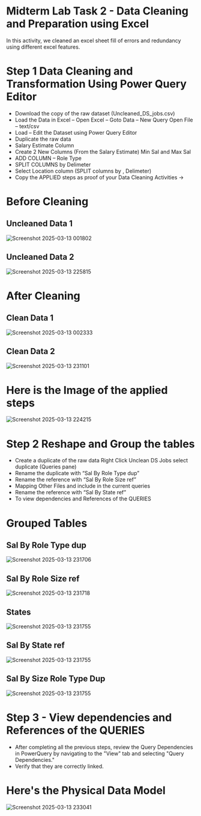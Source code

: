# Midterm Lab Task 2 - Data Cleaning and Preparation using Excel
In this activity, we cleaned an excel sheet fill of errors and redundancy using different excel features.
# Step 1 Data Cleaning and Transformation Using Power Query Editor
- Download the copy of the raw dataset (Uncleaned_DS_jobs.csv) 
- Load the Data in Excel – Open Excel – Goto Data – New Query Open File – text/csv
- Load – Edit the Dataset using Power Query Editor
- Duplicate the raw data 
- Salary Estimate Column
- Create 2 New Columns (From the Salary Estimate) Min Sal and Max Sal
- ADD COLUMN – Role Type 
- SPLIT COLUMNS by Delimeter 
- Select Location column (SPLIT columns by , Delimeter)
- Copy the APPLIED steps as proof of your Data Cleaning Activities -> 

# Before Cleaning

## Uncleaned Data 1
![Screenshot 2025-03-13 001802](https://github.com/user-attachments/assets/3a15c071-3f86-4d37-bacf-85fd7c08bfb3)

## Uncleaned Data 2
![Screenshot 2025-03-13 225815](https://github.com/user-attachments/assets/14b46909-1ea0-4e99-9a8f-0573ab7db64c)

# After Cleaning
## Clean Data 1
![Screenshot 2025-03-13 002333](https://github.com/user-attachments/assets/9db9eaba-c2e0-47dc-809c-9eb5c799c384)

## Clean Data 2
![Screenshot 2025-03-13 231101](https://github.com/user-attachments/assets/51c7bdc5-0827-4ab2-abba-2d6263c8c3e1)

# Here is the Image of the applied steps
![Screenshot 2025-03-13 224215](https://github.com/user-attachments/assets/91cbe5ed-a022-413f-8370-0c481974477d)

# Step 2 Reshape and Group the tables
- Create a duplicate of the raw data Right Click Unclean DS Jobs select 
duplicate (Queries pane) 
- Rename the duplicate with “Sal By Role Type dup”
- Rename the reference with “Sal By Role Size ref”
- Mapping Other Files and include in the current queries
- Rename the reference with “Sal By State ref”
- To view dependencies and References of the QUERIES

# Grouped Tables
## Sal By Role Type dup
![Screenshot 2025-03-13 231706](https://github.com/user-attachments/assets/f035c801-eea3-4603-a48a-350b0fd911be)

## Sal By Role Size ref
![Screenshot 2025-03-13 231718](https://github.com/user-attachments/assets/08e119c5-3c3d-45f7-8650-c782ab896aa6)

## States
![Screenshot 2025-03-13 231755](https://github.com/user-attachments/assets/89a9ecdf-8843-4623-b462-792be1bc14c6)

## Sal By State ref
![Screenshot 2025-03-13 231755](https://github.com/user-attachments/assets/58e7f31a-230b-48e7-ba76-8510bc997090)

## Sal By Size Role Type Dup
![Screenshot 2025-03-13 231755](https://github.com/user-attachments/assets/77f17a4a-2f4d-44d0-bf04-678c1b530f71)

# Step 3 - View dependencies and References of the QUERIES

- After completing all the previous steps, review the Query Dependencies in PowerQuery by navigating to the "View" tab and selecting "Query Dependencies."  
- Verify that they are correctly linked.

# Here's the Physical Data Model
![Screenshot 2025-03-13 233041](https://github.com/user-attachments/assets/449b0dd3-a4f4-4d39-bd53-ba522327da96)

